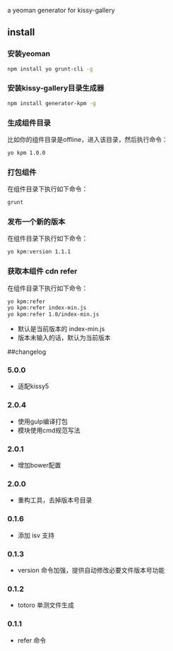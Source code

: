 a yeoman generator for kissy-gallery

## install
### 安装yeoman

````sh
npm install yo grunt-cli -g
````

### 安装kissy-gallery目录生成器

````sh
npm install generator-kpm -g
````

### 生成组件目录

比如你的组件目录是offline，进入该目录，然后执行命令：

````sh
yo kpm 1.0.0
````


### 打包组件

在组件目录下执行如下命令：

````sh
grunt
````

### 发布一个新的版本

在组件目录下执行如下命令：

````sh
yo kpm:version 1.1.1
````

### 获取本组件 cdn refer

在组件目录下执行如下命令：

````sh
yo kpm:refer
yo kpm:refer index-min.js
yo kpm:refer 1.0/index-min.js
````
*  默认是当前版本的 index-min.js
*  版本未输入的话，默认为当前版本

##changelog

### 5.0.0
* 适配kissy5

### 2.0.4
* 使用gulp编译打包
* 模块使用cmd规范写法

### 2.0.1
* 增加bower配置

### 2.0.0
* 重构工具，去掉版本号目录

### 0.1.6
* 添加 isv 支持

### 0.1.3
* version 命令加强，提供自动修改必要文件版本号功能

### 0.1.2
* totoro 单测文件生成

### 0.1.1
* refer 命令
